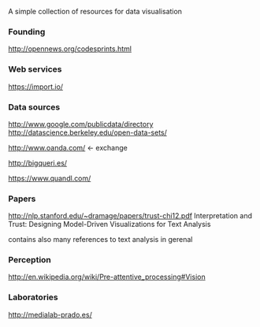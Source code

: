 A simple collection of resources for data visualisation

### Founding

http://opennews.org/codesprints.html

### Web services

https://import.io/

### Data sources

http://www.google.com/publicdata/directory
http://datascience.berkeley.edu/open-data-sets/

http://www.oanda.com/ <- exchange

http://bigqueri.es/

https://www.quandl.com/

### Papers

http://nlp.stanford.edu/~dramage/papers/trust-chi12.pdf Interpretation and Trust: Designing Model-Driven Visualizations for Text Analysis

contains also many references to text analysis in gerenal

### Perception

http://en.wikipedia.org/wiki/Pre-attentive_processing#Vision

### Laboratories

http://medialab-prado.es/
